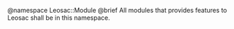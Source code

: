 @namespace Leosac::Module
@brief All modules that provides features to Leosac shall be in this namespace.
